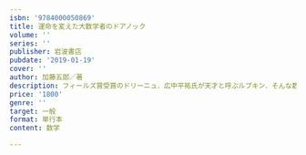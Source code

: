 ```yaml
---
isbn: '9784000050869'
title: 運命を変えた大数学者のドアノック
volume: ''
series: ''
publisher: 岩波書店
pubdate: '2019-01-19'
cover: ''
author: 加藤五郎／著
description: フィールズ賞受賞のドリーニュ．広中平祐氏が天才と呼ぶルブキン．そんな数学者との交流を綴るエッセイ．
price: '1800'
genre: ''
target: 一般
format: 単行本
content: 数学

---
```

